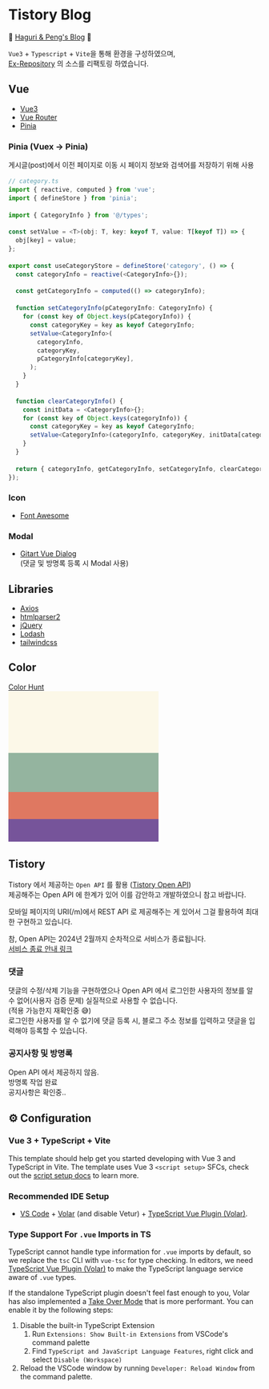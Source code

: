 # Tistory Blog

🐸 [Haguri & Peng's Blog](https://haguri-peng.tistory.com) 🐧

`Vue3` + `Typescript` + `Vite`을 통해 환경을 구성하였으며,  
[Ex-Repository](https://github.com/haguri-peng/tistory-blog/) 의 소스를 리팩토링 하였습니다.

## Vue

- [Vue3](https://vuejs.org/)
- [Vue Router](https://router.vuejs.org/)
- [Pinia](https://pinia.vuejs.org/)

### Pinia (Vuex -> Pinia)

게시글(post)에서 이전 페이지로 이동 시 페이지 정보와 검색어를 저장하기 위해 사용

```ts
// category.ts
import { reactive, computed } from 'vue';
import { defineStore } from 'pinia';

import { CategoryInfo } from '@/types';

const setValue = <T>(obj: T, key: keyof T, value: T[keyof T]) => {
  obj[key] = value;
};

export const useCategoryStore = defineStore('category', () => {
  const categoryInfo = reactive(<CategoryInfo>{});

  const getCategoryInfo = computed(() => categoryInfo);

  function setCategoryInfo(pCategoryInfo: CategoryInfo) {
    for (const key of Object.keys(pCategoryInfo)) {
      const categoryKey = key as keyof CategoryInfo;
      setValue<CategoryInfo>(
        categoryInfo,
        categoryKey,
        pCategoryInfo[categoryKey],
      );
    }
  }

  function clearCategoryInfo() {
    const initData = <CategoryInfo>{};
    for (const key of Object.keys(categoryInfo)) {
      const categoryKey = key as keyof CategoryInfo;
      setValue<CategoryInfo>(categoryInfo, categoryKey, initData[categoryKey]);
    }
  }

  return { categoryInfo, getCategoryInfo, setCategoryInfo, clearCategoryInfo };
});
```

### Icon

- [Font Awesome](https://fontawesome.com/)

### Modal

- [Gitart Vue Dialog](https://github.com/gitart-group/vue-dialog)  
  (댓글 및 방명록 등록 시 Modal 사용)

## Libraries

- [Axios](https://axios-http.com)
- [htmlparser2](https://github.com/fb55/htmlparser2#readme)
- [jQuery](https://jquery.com)
- [Lodash](https://lodash.com)
- [tailwindcss](https://tailwindcss.com)

## Color

[Color Hunt](https://colorhunt.co/palette/fcf8e894b49fdf786176549a)  
<img src="./public/color.png" width="300px" height="300px"></img>

## Tistory

Tistory 에서 제공하는 `Open API` 를 활용 ([Tistory Open API](https://tistory.github.io/document-tistory-apis/))  
제공해주는 Open API 에 한계가 있어 이를 감안하고 개발하였으니 참고 바랍니다.

모바일 페이지의 URI(/m)에서 REST API 로 제공해주는 게 있어서 그걸 활용하여 최대한 구현하고 있습니다.

참, Open API는 2024년 2월까지 순차적으로 서비스가 종료됩니다.  
[서비스 종료 안내 링크](https://notice.tistory.com/2664)

### 댓글

댓글의 수정/삭제 기능을 구현하였으나 Open API 에서 로그인한 사용자의 정보를 알 수 없어(사용자 검증 문제) 실질적으로 사용할 수 없습니다.  
(적용 가능한지 재확인중 😅)  
로그인한 사용자를 알 수 없기에 댓글 등록 시, 블로그 주소 정보를 입력하고 댓글을 입력해야 등록할 수 있습니다.

### 공지사항 및 방명록

Open API 에서 제공하지 않음.  
방명록 작업 완료  
공지사항은 확인중..

## ⚙️ Configuration

### Vue 3 + TypeScript + Vite

This template should help get you started developing with Vue 3 and TypeScript in Vite. The template uses Vue 3 `<script setup>` SFCs, check out the [script setup docs](https://v3.vuejs.org/api/sfc-script-setup.html#sfc-script-setup) to learn more.

### Recommended IDE Setup

- [VS Code](https://code.visualstudio.com/) + [Volar](https://marketplace.visualstudio.com/items?itemName=Vue.volar) (and disable Vetur) + [TypeScript Vue Plugin (Volar)](https://marketplace.visualstudio.com/items?itemName=Vue.vscode-typescript-vue-plugin).

### Type Support For `.vue` Imports in TS

TypeScript cannot handle type information for `.vue` imports by default, so we replace the `tsc` CLI with `vue-tsc` for type checking. In editors, we need [TypeScript Vue Plugin (Volar)](https://marketplace.visualstudio.com/items?itemName=Vue.vscode-typescript-vue-plugin) to make the TypeScript language service aware of `.vue` types.

If the standalone TypeScript plugin doesn't feel fast enough to you, Volar has also implemented a [Take Over Mode](https://github.com/johnsoncodehk/volar/discussions/471#discussioncomment-1361669) that is more performant. You can enable it by the following steps:

1. Disable the built-in TypeScript Extension
   1. Run `Extensions: Show Built-in Extensions` from VSCode's command palette
   2. Find `TypeScript and JavaScript Language Features`, right click and select `Disable (Workspace)`
2. Reload the VSCode window by running `Developer: Reload Window` from the command palette.
